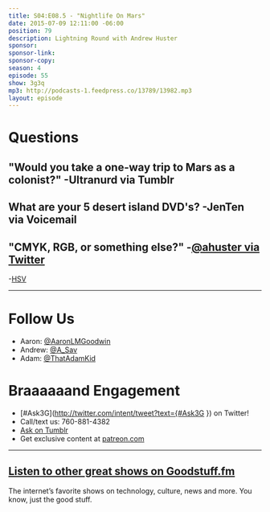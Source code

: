 ```yaml
---
title: S04:E08.5 - "Nightlife On Mars"
date: 2015-07-09 12:11:00 -06:00
position: 79
description: Lightning Round with Andrew Huster
sponsor: 
sponsor-link: 
sponsor-copy: 
season: 4
episode: 55
show: 3g3q
mp3: http://podcasts-1.feedpress.co/13789/13982.mp3
layout: episode
---
```


# Questions

## "Would you take a one-way trip to Mars as a colonist?" -Ultranurd via Tumblr

## What are your 5 desert island DVD's? -JenTen via Voicemail

## "CMYK, RGB, or something else?" -[@ahuster via Twitter](http://twitter.com/ahuster/status/600341461847113729)
-[HSV](https://en.wikipedia.org/wiki/HSL_and_HSV)

***

# Follow Us
* Aaron: [@AaronLMGoodwin](http://twitter.com/aaronlmgoodwin)
* Andrew: [@A_Sav](http://twitter.com/a_sav)
* Adam: [@ThatAdamKid](http://twitter.com/thatadamkid)

# Braaaaaand Engagement
* [#Ask3G](http://twitter.com/intent/tweet?text={#Ask3G }) on Twitter!
* Call/text us: 760-881-4382
* [Ask on Tumblr](http://3g3q.co/ask)
* Get exclusive content at [patreon.com](http://www.patreon.com/3g3q)

***

## [Listen to other great shows on Goodstuff.fm](http://goodstuff.fm/)
The internet’s favorite shows on technology, culture, news and more. You know, just the good stuff.
